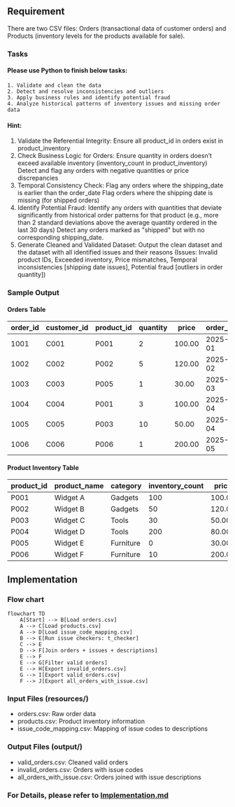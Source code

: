 ## Requirement
There are two CSV files: Orders (transactional data of customer orders) and Products (inventory
levels for the products available for sale).

### Tasks

#### Please use Python to finish below tasks:
    1. Validate and clean the data
    2. Detect and resolve inconsistencies and outliers
    3. Apply business rules and identify potential fraud
    4. Analyze historical patterns of inventory issues and missing order data

#### Hint:
1. Validate the Referential Integrity:
Ensure all product_id in orders exist in product_inventory
2. Check Business Logic for Orders:
Ensure quantity in orders doesn’t exceed available inventory (inventory_count in
product_inventory)
Detect and flag any orders with negative quantities or price discrepancies
3. Temporal Consistency Check:
Flag any orders where the shipping_date is earlier than the order_date
Flag orders where the shipping date is missing (for shipped orders)
4. Identify Potential Fraud:
Identify any orders with quantities that deviate significantly from historical order patterns
for that product (e.g., more than 2 standard deviations above the average quantity ordered
in the last 30 days)
Detect any orders marked as "shipped" but with no corresponding shipping_date.
5. Generate Cleaned and Validated Dataset:
Output the clean dataset and the dataset with all identified issues and their reasons
(Issues: Invalid product IDs, Exceeded inventory, Price mismatches, Temporal
inconsistencies [shipping date issues], Potential fraud [outliers in order quantity])


### Sample Output

#### Orders Table

| order\_id | customer\_id | product\_id | quantity | price  | order\_date | shipping\_date | order\_status |
| --------- | ------------ | ----------- | -------- | ------ | ----------- | -------------- | ------------- |
| 1001      | C001         | P001        | 2        | 100.00 | 2025-05-01  | 2025-05-03     | Shipped       |
| 1002      | C002         | P002        | 5        | 120.00 | 2025-05-02  | 2025-05-06     | Pending       |
| 1003      | C003         | P005        | 1        | 30.00  | 2025-05-03  | 2025-05-04     | Cancelled     |
| 1004      | C004         | P001        | 3        | 100.00 | 2025-05-04  | 2025-05-07     | Shipped       |
| 1005      | C005         | P003        | 10       | 50.00  | 2025-05-04  | NULL           | Pending       |
| 1006      | C006         | P006        | 1        | 200.00 | 2025-05-05  | 2025-05-06     | Shipped       |


#### Product Inventory Table

| product\_id | product\_name | category  | inventory\_count | price  |
| ----------- | ------------- | --------- | ---------------- | ------ |
| P001        | Widget A      | Gadgets   | 100              | 100.00 |
| P002        | Widget B      | Gadgets   | 50               | 120.00 |
| P003        | Widget C      | Tools     | 30               | 50.00  |
| P004        | Widget D      | Tools     | 200              | 80.00  |
| P005        | Widget E      | Furniture | 0                | 30.00  |
| P006        | Widget F      | Furniture | 10               | 200.00 |


## Implementation

### Flow chart

```mermaid
flowchart TD
    A[Start] --> B[Load orders.csv]
    A --> C[Load products.csv]
    A --> D[Load issue_code_mapping.csv]
    B --> E[Run issue checkers: t_checker]
    C --> E
    D --> F[Join orders + issues + descriptions]
    E --> F
    E --> G[Filter valid orders]
    E --> H[Export invalid_orders.csv]
    G --> I[Export valid_orders.csv]
    F --> J[Export all_orders_with_issue.csv]
```

### Input Files (resources/)
- orders.csv: Raw order data
- products.csv: Product inventory information
- issue_code_mapping.csv: Mapping of issue codes to descriptions

### Output Files (output/)
- valid_orders.csv: Cleaned valid orders
- invalid_orders.csv: Orders with issue codes
- all_orders_with_issue.csv: Orders joined with issue descriptions

### For Details, please refer to [Implementation.md](Implementation.md)
